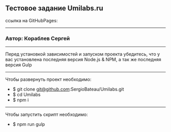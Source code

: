 ## Тестовое задание Umilabs.ru ##
ссылка на GitHubPages: 
***
### Автор: Кораблев Сергей ###
***
Перед установкой зависимостей и запуском проекта убедитесь, 
что у вас установлена последняя версия Node.js & NPM, 
а так же последняя версия Gulp
***
Чтобы развернуть проект необходимо:
* $ git clone git@github.com:SergioBateau/Umilabs.git
* $ cd Umilabs
* $ npm i
***
Чтобы запустить скрипт необходимо:
* $ npm run gulp